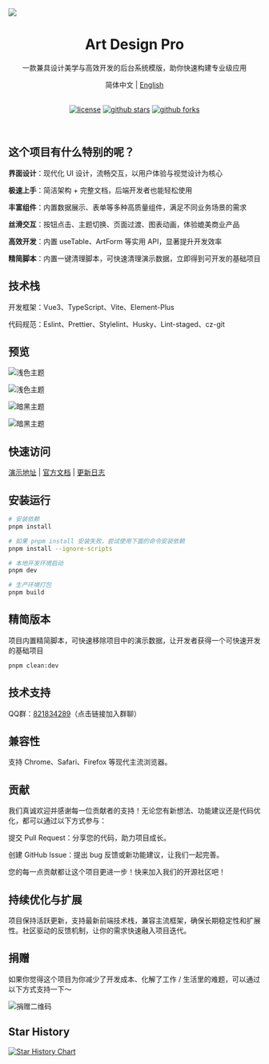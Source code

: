<img  src="https://www.qiniu.lingchen.kim/github-cover-light6.webp" />

<br />
<h1 align="center">Art Design Pro</h1>
<p align="center">一款兼具设计美学与高效开发的后台系统模版，助你快速构建专业级应用</p>
<div align="center">简体中文 | <a href="./README.md">English</a></div>

<br />
<div align="center">

[![license](https://img.shields.io/badge/license-MIT-green.svg)](./LICENSE) [![github stars](https://img.shields.io/github/stars/Daymychen/art-design-pro)](https://github.com/Daymychen/art-design-pro/stargazers) [![github forks](https://img.shields.io/github/forks/Daymychen/art-design-pro)](https://github.com/Daymychen/art-design-pro/network/members)

</div>
<br />

## 这个项目有什么特别的呢？

**界面设计**：现代化 UI 设计，流畅交互，以用户体验与视觉设计为核心

**极速上手**：简洁架构 + 完整文档，后端开发者也能轻松使用

**丰富组件**：内置数据展示、表单等多种高质量组件，满足不同业务场景的需求

**丝滑交互**：按钮点击、主题切换、页面过渡、图表动画，体验媲美商业产品

**高效开发**：内置 useTable、ArtForm 等实用 API，显著提升开发效率

**精简脚本**：内置一键清理脚本，可快速清理演示数据，立即得到可开发的基础项目

## 技术栈

开发框架：Vue3、TypeScript、Vite、Element-Plus

代码规范：Eslint、Prettier、Stylelint、Husky、Lint-staged、cz-git

## 预览

<kbd><img src="https://www.qiniu.lingchen.kim/github-c1.webp" alt="浅色主题"/></kbd>

<kbd><img src="https://www.qiniu.lingchen.kim/github-c2.webp" alt="浅色主题"/></kbd>

<kbd><img src="https://www.qiniu.lingchen.kim/github-c4.webp" alt="暗黑主题"/></kbd>

<kbd><img src="https://www.qiniu.lingchen.kim/github-c5.webp" alt="暗黑主题"/></kbd>

## 快速访问

[演示地址](https://www.artd.pro) | [官方文档](https://www.artd.pro/docs) | [更新日志](./CHANGELOG.md)

## 安装运行

```bash
# 安装依赖
pnpm install

# 如果 pnpm install 安装失败，尝试使用下面的命令安装依赖
pnpm install --ignore-scripts

# 本地开发环境启动
pnpm dev

# 生产环境打包
pnpm build
```

## 精简版本

项目内置精简脚本，可快速移除项目中的演示数据，让开发者获得一个可快速开发的基础项目

```bash
pnpm clean:dev
```

## 技术支持

QQ群：<a href="https://qm.qq.com/cgi-bin/qm/qr?k=Gg6yzZLFaNgmRhK0T5Qcjf7-XcAFWWXm&jump_from=webapi&authKey=YpRKVJQyFKYbGTiKw0GJ/YQXnNF+GdXNZC5beQQqnGZTvuLlXoMO7nw5fNXvmVhA">821834289</a>（点击链接加入群聊）

## 兼容性

支持 Chrome、Safari、Firefox 等现代主流浏览器。

## 贡献

我们真诚欢迎并感谢每一位贡献者的支持！无论您有新想法、功能建议还是代码优化，都可以通过以下方式参与：

提交 Pull Request：分享您的代码，助力项目成长。

创建 GitHub Issue：提出 bug 反馈或新功能建议，让我们一起完善。

您的每一点贡献都让这个项目更进一步！快来加入我们的开源社区吧！

## 持续优化与扩展

项目保持活跃更新，支持最新前端技术栈，兼容主流框架，确保长期稳定性和扩展性。社区驱动的反馈机制，让你的需求快速融入项目迭代。

## 捐赠

如果你觉得这个项目为你减少了开发成本、化解了工作 / 生活里的难题，可以通过以下方式支持一下～

<img src="https://www.qiniu.lingchen.kim/%E7%BB%84%202%402x%202.png" alt="捐赠二维码"/>

## Star History

[![Star History Chart](https://api.star-history.com/svg?repos=Daymychen/art-design-pro&type=Date)](https://www.star-history.com/#Daymychen/art-design-pro&Date)
